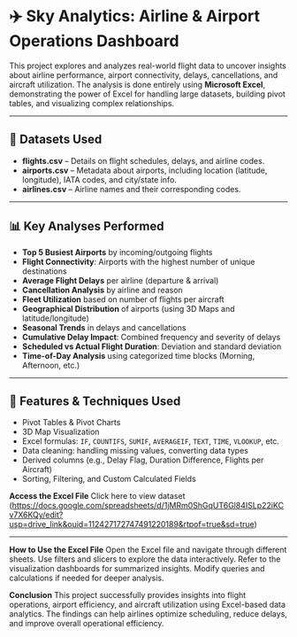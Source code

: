 # ✈️ Sky Analytics: Airline & Airport Operations Dashboard

This project explores and analyzes real-world flight data to uncover insights about airline performance, airport connectivity, delays, cancellations, and aircraft utilization. The analysis is done entirely using **Microsoft Excel**, demonstrating the power of Excel for handling large datasets, building pivot tables, and visualizing complex relationships.

---

## 📂 Datasets Used

- **flights.csv** – Details on flight schedules, delays, and airline codes.
- **airports.csv** – Metadata about airports, including location (latitude, longitude), IATA codes, and city/state info.
- **airlines.csv** – Airline names and their corresponding codes.

---

## 📊 Key Analyses Performed

- **Top 5 Busiest Airports** by incoming/outgoing flights
- **Flight Connectivity**: Airports with the highest number of unique destinations
- **Average Flight Delays** per airline (departure & arrival)
- **Cancellation Analysis** by airline and reason
- **Fleet Utilization** based on number of flights per aircraft
- **Geographical Distribution** of airports (using 3D Maps and latitude/longitude)
- **Seasonal Trends** in delays and cancellations
- **Cumulative Delay Impact**: Combined frequency and severity of delays
- **Scheduled vs Actual Flight Duration**: Deviation and standard deviation
- **Time-of-Day Analysis** using categorized time blocks (Morning, Afternoon, etc.)

---

## 📁 Features & Techniques Used

- Pivot Tables & Pivot Charts  
- 3D Map Visualization  
- Excel formulas: `IF`, `COUNTIFS`, `SUMIF`, `AVERAGEIF`, `TEXT`, `TIME`, `VLOOKUP`, etc.  
- Data cleaning: handling missing values, converting data types  
- Derived columns (e.g., Delay Flag, Duration Difference, Flights per Aircraft)  
- Sorting, Filtering, and Custom Calculated Fields

**Access the Excel File**
Click here to view dataset (https://docs.google.com/spreadsheets/d/1jMRm0ShGqUT6Gl84ISLp22iKCv7X6KQy/edit?usp=drive_link&ouid=112427172747491220189&rtpof=true&sd=true)

---
**How to Use the Excel File**
Open the Excel file and navigate through different sheets.
Use filters and slicers to explore the data interactively.
Refer to the visualization dashboards for summarized insights.
Modify queries and calculations if needed for deeper analysis.

**Conclusion**
This project successfully provides insights into flight operations, airport efficiency, and aircraft utilization using Excel-based data analytics. The findings can help airlines optimize scheduling, reduce delays, and improve overall operational efficiency.
